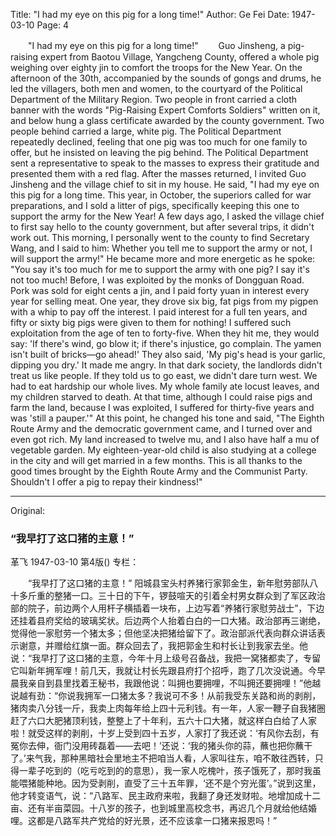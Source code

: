 Title: "I had my eye on this pig for a long time!"
Author: Ge Fei
Date: 1947-03-10
Page: 4

　　"I had my eye on this pig for a long time!"
　　Guo Jinsheng, a pig-raising expert from Baotou Village, Yangcheng County, offered a whole pig weighing over eighty jin to comfort the troops for the New Year. On the afternoon of the 30th, accompanied by the sounds of gongs and drums, he led the villagers, both men and women, to the courtyard of the Political Department of the Military Region. Two people in front carried a cloth banner with the words "Pig-Raising Expert Comforts Soldiers" written on it, and below hung a glass certificate awarded by the county government. Two people behind carried a large, white pig. The Political Department repeatedly declined, feeling that one pig was too much for one family to offer, but he insisted on leaving the pig behind. The Political Department sent a representative to speak to the masses to express their gratitude and presented them with a red flag. After the masses returned, I invited Guo Jinsheng and the village chief to sit in my house. He said, "I had my eye on this pig for a long time. This year, in October, the superiors called for war preparations, and I sold a litter of pigs, specifically keeping this one to support the army for the New Year! A few days ago, I asked the village chief to first say hello to the county government, but after several trips, it didn't work out. This morning, I personally went to the county to find Secretary Wang, and I said to him: Whether you tell me to support the army or not, I will support the army!" He became more and more energetic as he spoke: "You say it's too much for me to support the army with one pig? I say it's not too much! Before, I was exploited by the monks of Dongguan Road. Pork was sold for eight cents a jin, and I paid forty yuan in interest every year for selling meat. One year, they drove six big, fat pigs from my pigpen with a whip to pay off the interest. I paid interest for a full ten years, and fifty or sixty big pigs were given to them for nothing! I suffered such exploitation from the age of ten to forty-five. When they hit me, they would say: 'If there's wind, go blow it; if there's injustice, go complain. The yamen isn't built of bricks—go ahead!' They also said, 'My pig's head is your garlic, dipping you dry.' It made me angry. In that dark society, the landlords didn't treat us like people. If they told us to go east, we didn't dare turn west. We had to eat hardship our whole lives. My whole family ate locust leaves, and my children starved to death. At that time, although I could raise pigs and farm the land, because I was exploited, I suffered for thirty-five years and was 'still a pauper.'" At this point, he changed his tone and said, "The Eighth Route Army and the democratic government came, and I turned over and even got rich. My land increased to twelve mu, and I also have half a mu of vegetable garden. My eighteen-year-old child is also studying at a college in the city and will get married in a few months. This is all thanks to the good times brought by the Eighth Route Army and the Communist Party. Shouldn't I offer a pig to repay their kindness!"



<hr /> 

Original: 


### “我早打了这口猪的主意！”
革飞
1947-03-10
第4版()
专栏：

　　“我早打了这口猪的主意！”
    阳城县宝头村养猪行家郭金生，新年慰劳部队八十多斤重的整猪一口。三十日的下午，锣鼓喧天的引着全村男女群众到了军区政治部的院子，前边两个人用杆子横插着一块布，上边写着“养猪行家慰劳战士”，下边还挂着县府奖给的玻璃奖状。后边两个人抬着白白的一口大猪。政治部再三谢绝，觉得他一家慰劳一个猪太多；但他坚决把猪给留下了。政治部派代表向群众讲话表示谢意，并赠给红旗一面。群众回去了，我把郭金生和村长让到我家去坐。他说：“我早打了这口猪的主意，今年十月上级号召备战，我把一窝猪都卖了，专留它叫新年拥军哩！前几天，我就让村长先跟县府打个招呼，跑了几次没说通。今早晨我亲自到县里找着王秘书，我跟他说：叫拥也要拥哩，不叫拥还要拥哩！”他越说越有劲：“你说我拥军一口猪太多？我说可不多！从前我受东关路和尚的剥削，猪肉卖八分钱一斤，我卖上肉每年给上四十元利钱。有一年，人家一鞭子自我猪圈赶了六口大肥猪顶利钱，整整上了十年利，五六十口大猪，就这样白白给了人家啦！就受这样的剥削，十岁上受到四十五岁，人家打了我还说：‘有风你去刮，有冤你去伸，衙门没用砖磊着——去吧！’还说：‘我的猪头你的蒜，蘸也把你蘸干了。’来气我，那种黑暗社会里地主不把咱当人看，人家叫往东，咱不敢往西转，只得一辈子吃到的（吃亏吃到的的意思），我一家人吃槐叶，孩子饿死了，那时我虽能喂猪能种地。因为受剥削，直受了三十五年罪，‘还不是个穷光蛋’。”说到这里，他才转变语气，说：“八路军、民主政府来啦，我翻了身还发财啦。地增加成十二亩、还有半亩菜园。十八岁的孩子，也到城里高校念书，再迟几个月就给他结婚哩。这都是八路军共产党给的好光景，还不应该拿一口猪来报恩吗！”

